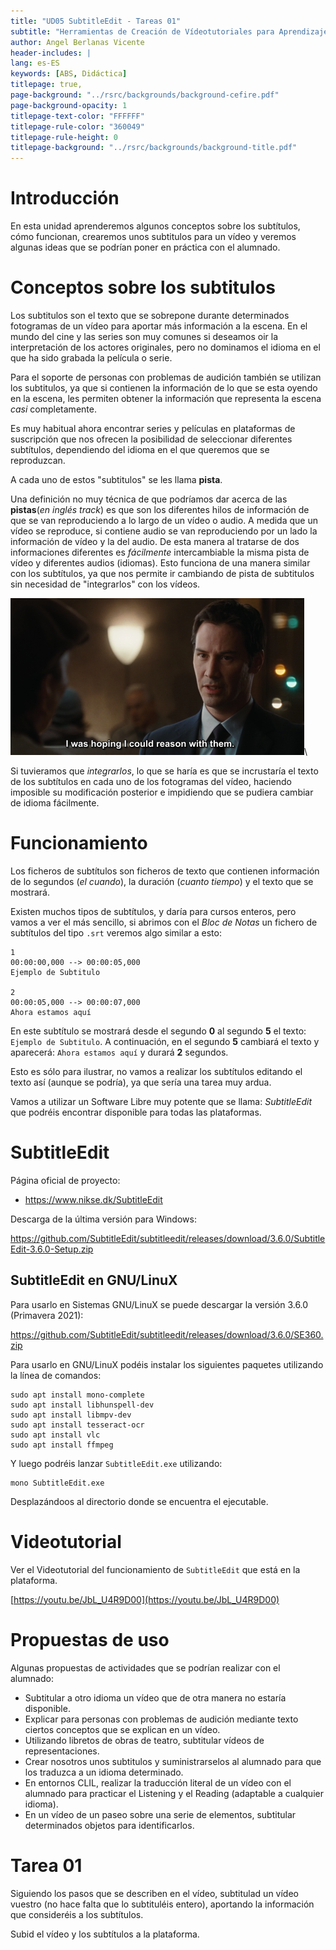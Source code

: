 ```yaml
---
title: "UD05 SubtitleEdit - Tareas 01"
subtitle: "Herramientas de Creación de Vídeotutoriales para Aprendizaje Basado en Servicios"
author: Angel Berlanas Vicente
header-includes: |
lang: es-ES
keywords: [ABS, Didáctica]
titlepage: true,
page-background: "../rsrc/backgrounds/background-cefire.pdf"
page-background-opacity: 1
titlepage-text-color: "FFFFFF"
titlepage-rule-color: "360049"
titlepage-rule-height: 0
titlepage-background: "../rsrc/backgrounds/background-title.pdf"
---
```


# Introducción

En esta unidad aprenderemos algunos conceptos sobre los subtítulos, cómo funcionan, crearemos unos subtitulos para un vídeo y veremos algunas ideas que se podrían poner en práctica con el alumnado.

# Conceptos sobre los subtitulos

Los subtitulos son el texto que se sobrepone durante determinados fotogramas de un vídeo para aportar 
más información a la escena. En el mundo del cine y las series son muy comunes si deseamos oir la interpretación de los actores originales, pero no dominamos el idioma en el que ha sido grabada la película o serie.

Para el soporte de personas con problemas de audición también se utilizan los subtitulos, ya que si contienen la información de lo que se esta oyendo en la escena, les permiten obtener la información que representa la escena *casi* completamente.

Es muy habitual ahora encontrar series y películas en plataformas de suscripción que nos ofrecen la posibilidad de seleccionar diferentes subtítulos, dependiendo del idioma en el que queremos que se reproduzcan.

A cada uno de estos "subtitulos" se les llama **pista**. 

Una definición no muy técnica de que podríamos dar acerca de las **pistas**(*en inglés track*) es que son los diferentes hilos de información de que se van reproduciendo a lo largo de un vídeo o audio. A medida que un vídeo se reproduce, si contiene audio se van reproduciendo por un lado la información de vídeo y la del audio. De esta manera al tratarse de dos informaciones diferentes es *fácilmente* intercambiable la misma pista de vídeo y diferentes audios (idiomas). Esto funciona de una manera similar con los subtítulos, ya que nos permite ir cambiando de pista de subtitulos sin necesidad de "integrarlos" con los vídeos.

![Subtitled](imgs/subtitled-keanu.png)\

Si tuvieramos que *integrarlos*, lo que se haría es que se incrustaría el texto de los subtítulos en cada uno de los fotogramas del vídeo, haciendo imposible su modificación posterior e impidiendo que se pudiera cambiar de idioma fácilmente.

# Funcionamiento

Los ficheros de subtítulos son ficheros de texto que contienen información de lo segundos (*el cuando*), la duración (*cuanto tiempo*) y el texto que se mostrará. 

Existen muchos tipos de subtítulos, y daría para cursos enteros, pero vamos a ver el más sencillo, si abrimos con el *Bloc de Notas* un fichero de subtítulos del tipo `.srt` veremos algo similar a esto:

```srt
1
00:00:00,000 --> 00:00:05,000
Ejemplo de Subtitulo

2
00:00:05,000 --> 00:00:07,000
Ahora estamos aquí

```

En este subtítulo se mostrará desde el segundo **0** al segundo **5** el texto: `Ejemplo de Subtitulo`. A continuación, en el segundo **5** cambiará el texto y aparecerá: `Ahora estamos aquí` y durará **2** segundos.

Esto es sólo para ilustrar, no vamos a realizar los subtítulos editando el texto así (aunque se podría), ya que sería una tarea muy ardua.

Vamos a utilizar un Software Libre muy potente que se llama: *SubtitleEdit* que podréis encontrar disponible para todas las plataformas.

# SubtitleEdit

Página oficial de proyecto:

- https://www.nikse.dk/SubtitleEdit

Descarga de la última versión para Windows:

https://github.com/SubtitleEdit/subtitleedit/releases/download/3.6.0/SubtitleEdit-3.6.0-Setup.zip

## SubtitleEdit en GNU/LinuX

Para usarlo en Sistemas GNU/LinuX se puede descargar la versión 3.6.0 (Primavera 2021):

https://github.com/SubtitleEdit/subtitleedit/releases/download/3.6.0/SE360.zip

Para usarlo en GNU/LinuX podéis instalar los siguientes paquetes utilizando la línea de comandos:

```shell
sudo apt install mono-complete
sudo apt install libhunspell-dev
sudo apt install libmpv-dev 
sudo apt install tesseract-ocr
sudo apt install vlc 
sudo apt install ffmpeg 
```

Y luego podréis lanzar `SubtitleEdit.exe` utilizando: 

```shell
mono SubtitleEdit.exe
```

Desplazándoos al directorio donde se encuentra el ejecutable.

# Videotutorial

Ver el Videotutorial del funcionamiento de `SubtitleEdit` que está en la plataforma.

[https://youtu.be/JbL_U4R9D00](https://youtu.be/JbL_U4R9D00)

# Propuestas de uso

Algunas propuestas de actividades que se podrían realizar con el alumnado:

- Subtitular a otro idioma un vídeo que de otra manera no estaría disponible.
- Explicar para personas con problemas de audición mediante texto ciertos conceptos que se explican en un vídeo.
- Utilizando libretos de obras de teatro, subtitular vídeos de representaciones.
- Crear nosotros unos subtitulos y suministrarselos al alumnado para que los traduzca a un idioma determinado.
- En entornos CLIL, realizar la traducción literal de un vídeo con el alumnado para practicar el Listening y el Reading (adaptable a cualquier idioma).
- En un vídeo de un paseo sobre una serie de elementos, subtitular determinados objetos para identificarlos.

# Tarea 01

Siguiendo los pasos que se describen en el vídeo, subtitulad un vídeo vuestro (no hace falta que lo subtituléis entero), aportando la información que consideréis a los subtítulos. 

Subid el vídeo y los subtítulos a la plataforma.

